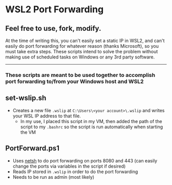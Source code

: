 # WSL2 Port Forwarding
## **Feel free to use, fork, modify.** 

At the time of writing this, you can't easily set a static IP in WSL2, and can't easily do port forwarding for whatever reason (thanks Microsoft), so you must take extra steps. These scripts intend to solve the problem without making use of scheduled tasks on Windows or any 3rd party software.

<hr>

### These scripts are meant to be used together to accomplish port forwarding to/from your Windows host and WSL2


## set-wslip.sh 
- Creates a new file `.wslip` at `C:\Users\<your account>\.wslip` and writes your WSL IP address to that file.
  - In my use, I placed this script in my VM, then added the path of the script to my `.bashrc` so the script is run automatically when starting the VM
 
## PortForward.ps1
- Uses [netsh](https://learn.microsoft.com/en-us/windows-server/networking/technologies/netsh/netsh) to do port forwarding on ports 8080 and 443 (can easily change the ports via variables in the script if desired)
- Reads IP stored in `.wslip` in order to do the port forwarding
- Needs to be run as admin (most likely)
